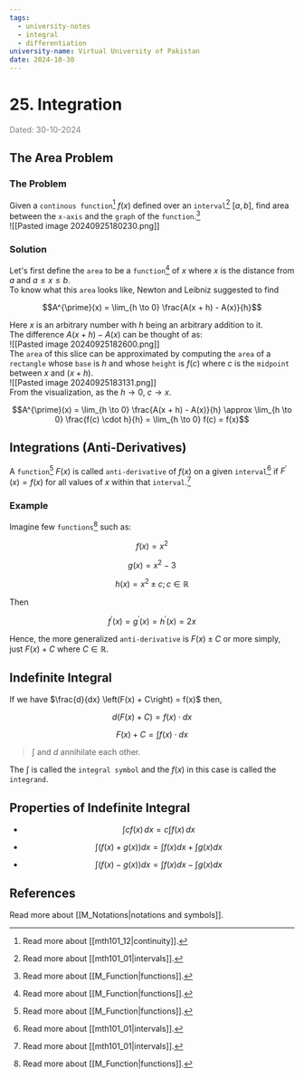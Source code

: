 ```yaml
---
tags:
  - university-notes
  - integral
  - differentiation
university-name: Virtual University of Pakistan
date: 2024-10-30
---
```


# 25. Integration

<span style="color: gray;">Dated: 30-10-2024</span>

## The Area Problem

### The Problem

Given a `continous function`[^1] $f(x)$ defined over an `interval`[^2] $[a, b]$, find area between the `x-axis` and the `graph` of the `function`.[^3]  
![[Pasted image 20240925180230.png]]

### Solution

Let's first define the `area` to be a `function`[^3] of $x$ where $x$ is the distance from $a$ and $a \le x \le b$.  
To know what this `area` looks like, Newton and Leibniz suggested to find  

$$A^{\prime}(x) = \lim_{h \to 0} \frac{A(x + h) - A(x)}{h}$$

Here $x$ is an arbitrary number with $h$ being an arbitrary addition to it.  
The difference $A(x + h) - A(x)$ can be thought of as:  
![[Pasted image 20240925182600.png]]  
The `area` of this slice can be approximated by computing the `area` of a `rectangle` whose `base` is $h$ and whose `height` is $f(c)$ where $c$ is the `midpoint` between $x$ and $(x + h)$.  
![[Pasted image 20240925183131.png]]  
From the visualization, as the $h \to 0$, $c \to x$.  

$$A^{\prime}(x) = \lim_{h \to 0} \frac{A(x + h) - A(x)}{h} \approx \lim_{h \to 0} \frac{f(c) \cdot h}{h} = \lim_{h \to 0} f(c) = f(x)$$

## Integrations (Anti-Derivatives)

A `function`[^3] $F(x)$ is called `anti-derivative` of $f(x)$ on a given `interval`[^2] if $F^{\prime}(x) = f(x)$ for all values of $x$ within that `interval`.[^2]

### Example

Imagine few `functions`[^3] such as:  

$$f(x) = x^2$$

$$g(x) = x^2 - 3$$

$$h(x) = x^2 \pm c; c \in \mathbb{R}$$

Then

$$f^{\prime}(x) = g^{\prime}(x) = h^{\prime}(x) = 2x$$

Hence, the more generalized `anti-derivative` is $F(x) \pm C$ or more simply, just $F(x) + C$ where $C \in \mathbb{R}$.

## Indefinite Integral

If we have $\frac{d}{dx} \left(F(x) + C\right) = f(x)$ then,  

$$d \left(F(x) + C\right) = f(x) \cdot dx$$

$$F(x) + C = \int f(x) \cdot dx$$

> $\int$ and $d$ annihilate each other.

The $\int$ is called the `integral symbol` and the $f(x)$ in this case is called the `integrand`.

## Properties of Indefinite Integral

- $$\int c f(x) \, dx = c \int f(x) \, dx$$

- $$\int \left(f(x) + g(x)\right) dx = \int f(x) dx + \int g(x) dx$$

- $$\int \left(f(x) - g(x)\right) dx = \int f(x) dx - \int g(x) dx$$

## References

Read more about [[M_Notations|notations and symbols]].

[^1]: Read more about [[mth101_12|continuity]].
[^2]: Read more about [[mth101_01|intervals]].
[^3]: Read more about [[M_Function|functions]].